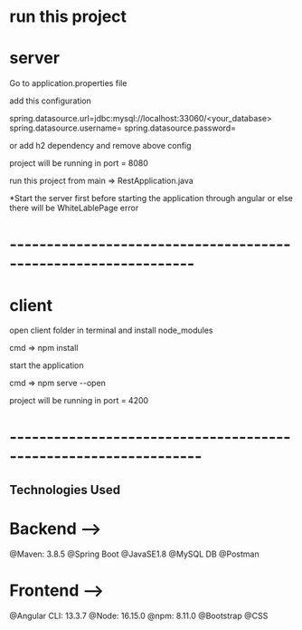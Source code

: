 # run this project

# server

Go to application.properties file

add this configuration

spring.datasource.url=jdbc:mysql://localhost:33060/<your_database>
spring.datasource.username=<username>
spring.datasource.password=<password>

or add h2 dependency and remove above config

project will be running in port = 8080

run this project from main => RestApplication.java
  
*Start the server first before starting the application through angular or else there will be WhiteLablePage error

# ---------------------------------------------------------------

# client

open client folder in terminal and install node_modules

  cmd => npm install
  
start the application

  cmd => npm serve --open

project will be running in port = 4200
  
  # ----------------------------------------------------------------
  
##  Technologies Used
  
  # Backend -->
  
  @Maven: 3.8.5
  @Spring Boot
  @JavaSE1.8
  @MySQL DB
  @Postman
  
  # Frontend -->
  
  @Angular CLI: 13.3.7 
  @Node: 16.15.0
  @npm: 8.11.0
  @Bootstrap
  @CSS
  
